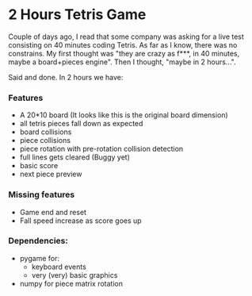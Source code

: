 # 2 Hours Tetris Game

Couple of days ago, I read that some company was asking for a live test consisting on 40 minutes coding Tetris. 
As far as I know, there was no constrains. My first thought was "they are crazy as f***, in 40 minutes, maybe a board+pieces engine".
Then I thought, "maybe in 2 hours...".

Said and done. In 2 hours we have:

### Features 
* A 20*10 board (It looks like this is the original board dimension)
* all tetris pieces fall down as expected
* board collisions
* piece collisions
* piece rotation with pre-rotation collision detection
* full lines gets cleared (Buggy yet)
* basic score
* next piece preview

### Missing features
* Game end and reset
* Fall speed increase as score goes up

### Dependencies:
* pygame for:
  * keyboard events
  * very (very) basic graphics
* numpy for piece matrix rotation
